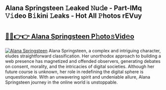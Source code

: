 ## Alana Springsteen 𝙻eaked 𝙽u𝚍e - Part-lMq 𝚅𝚒deo B𝚒kini 𝙻eaks - Hot All 𝙿hotos rEVuy

# <h2><a href="http://ld1edfz.urlbe.top/?page=Alana+Springsteen">🔗🔗👉👉 Alana Springsteen P𝚑oto𝚜Vid𝚎o</a></h2>

[![Alana Springsteen](https://i.imgur.com/eBuTRDB.gif)](http://ld1edfz.urlbe.top/?page=Alana+Springsteen)
Alana Springsteen, a complex and intriguing character, eludes straightforward classification. Her unorthodox approach to building a web presence has magnetized and offended observers, generating debates on consent, morality, and the intricacies of digital societies. Although her future course is unknown, her role in redefining the digital sphere is unquestionable. With an unwavering spirit and undeniable allure, Alana Springsteen journey in the online world is unstoppable.
